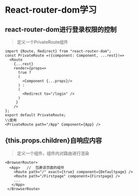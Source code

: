 # React-router-dom学习

## react-router-dom进行登录权限的控制
>定义一个PrivateRoute组件
```
import {Route, Redirect} from "react-router-dom";
const PrivateRoute =({component: Component, ...rest})=>
  <Route
    {...rest}
    render={props=>
      true ?
      (
        <Component {...props}/>
      ) :
      (
        <Redirect to="/login" />
      )
     }
    />
};
export default PrivateRoute;
\\使用
<PrivateRoute path="/App" Component={App} />
```
## {this.props.children}自响应内容
>定义一个组件，组件内对路由进行渲染
```
<BrowserRouter>
  <App>   //  包裹该页面的组件
    <Route path="/" exact={true} component={Defaultpage} />
    <Route path="/Firstpage" component={Firstpage} />
    ...
   </App>
 </BrowserRoute>
 ```
